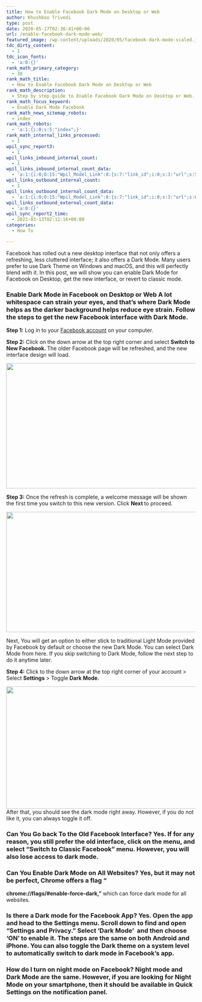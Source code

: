 ```yaml
---
title: How to Enable Facebook Dark Mode on Desktop or Web
author: Khushboo Trivedi
type: post
date: 2020-05-17T02:38:41+00:00
url: /enable-facebook-dark-mode-web/
featured_image: /wp-content/uploads/2020/05/facebook-dark-mode-scaled.jpg
tdc_dirty_content:
  - 1
tdc_icon_fonts:
  - 'a:0:{}'
rank_math_primary_category:
  - 38
rank_math_title:
  - How to Enable Facebook Dark Mode on Desktop or Web
rank_math_description:
  - Step by step guide to Enable Facebook Dark Mode on Desktop or Web. You can enable or disable, and also switch back to classic Facebook or old interface
rank_math_focus_keyword:
  - Enable Dark Mode Facebook
rank_math_news_sitemap_robots:
  - index
rank_math_robots:
  - 'a:1:{i:0;s:5:"index";}'
rank_math_internal_links_processed:
  - 1
wpil_sync_report3:
  - 1
wpil_links_inbound_internal_count:
  - 1
wpil_links_inbound_internal_count_data:
  - 'a:1:{i:0;O:15:"Wpil_Model_Link":8:{s:7:"link_id";i:0;s:3:"url";s:59:"https://www.technetguide.com/enable-facebook-dark-mode-web/";s:4:"host";s:16:"technetguide.com";s:8:"internal";b:1;s:4:"post";O:15:"Wpil_Model_Post":9:{s:2:"id";s:4:"2525";s:5:"title";N;s:4:"type";s:4:"post";s:6:"status";N;s:7:"content";N;s:5:"links";N;s:4:"slug";N;s:6:"clicks";N;s:8:"position";N;}s:6:"anchor";s:8:"Facebook";s:15:"added_by_plugin";b:0;s:8:"location";s:7:"content";}}'
wpil_links_outbound_internal_count:
  - 1
wpil_links_outbound_internal_count_data:
  - 'a:1:{i:0;O:15:"Wpil_Model_Link":8:{s:7:"link_id";i:0;s:3:"url";s:64:"https://www.technetguide.com/delete-facebook-account-deactivate/";s:4:"host";s:16:"technetguide.com";s:8:"internal";b:1;s:4:"post";O:15:"Wpil_Model_Post":9:{s:2:"id";i:1532;s:5:"title";N;s:4:"type";s:4:"post";s:6:"status";N;s:7:"content";N;s:5:"links";N;s:4:"slug";N;s:6:"clicks";N;s:8:"position";N;}s:6:"anchor";s:16:"Facebook account";s:15:"added_by_plugin";b:0;s:8:"location";s:7:"content";}}'
wpil_links_outbound_external_count_data:
  - 'a:0:{}'
wpil_sync_report2_time:
  - 2022-03-13T02:12:16+00:00
categories:
  - How To

---
```

Facebook has rolled out a new desktop interface that not only offers a refreshing, less cluttered interface; it also offers a Dark Mode. Many users prefer to use Dark Theme on Windows and macOS, and this will perfectly blend with it. In this post, we will show you can enable Dark Mode for Facebook on Desktop, get the new interface, or revert to classic mode. 

### Enable Dark Mode in Facebook on Desktop or Web A lot whitespace can strain your eyes, and that&#8217;s where Dark Mode helps as the darker background helps reduce eye strain. Follow the steps to get the new Facebook interface with Dark Mode. 

<p style="text-align: left;">
  <strong>Step 1:</strong> Log in to your <a href="https://www.technetguide.com/delete-facebook-account-deactivate/">Facebook account</a> on your computer.
</p>

<p style="text-align: left;">
  <strong>Step 2:</strong> Click on the down arrow at the top right corner and select <strong>Switch to New Facebook. </strong>The older Facebook page will be refreshed, and the new interface design will load.
</p>

<img decoding="async" loading="lazy" class="aligncenter size-large wp-image-2182" src="https://www.technetguide.com/wp-content/uploads/Switch-to-New-Facebook-600x332.png" alt="" width="600" height="332" srcset="https://www.technetguide.com/wp-content/uploads/Switch-to-New-Facebook-600x332.png 600w, https://www.technetguide.com/wp-content/uploads/Switch-to-New-Facebook-300x166.png 300w, https://www.technetguide.com/wp-content/uploads/Switch-to-New-Facebook-768x425.png 768w, https://www.technetguide.com/wp-content/uploads/Switch-to-New-Facebook-696x385.png 696w, https://www.technetguide.com/wp-content/uploads/Switch-to-New-Facebook-1068x591.png 1068w, https://www.technetguide.com/wp-content/uploads/Switch-to-New-Facebook-759x420.png 759w, https://www.technetguide.com/wp-content/uploads/Switch-to-New-Facebook.png 1101w" sizes="(max-width: 600px) 100vw, 600px" /> 

<p style="text-align: left;">
  <strong>Step 3:</strong> Once the refresh is complete, a welcome message will be shown the first time you switch to this new version. Click <strong>Next </strong>to proceed.
</p>

<img decoding="async" loading="lazy" class="aligncenter size-large wp-image-2181" src="https://www.technetguide.com/wp-content/uploads/Facebook-Dark-Mode-Classic-Mode-menu-600x319.png" alt="" width="600" height="319" srcset="https://www.technetguide.com/wp-content/uploads/Facebook-Dark-Mode-Classic-Mode-menu-600x319.png 600w, https://www.technetguide.com/wp-content/uploads/Facebook-Dark-Mode-Classic-Mode-menu-300x160.png 300w, https://www.technetguide.com/wp-content/uploads/Facebook-Dark-Mode-Classic-Mode-menu-768x409.png 768w, https://www.technetguide.com/wp-content/uploads/Facebook-Dark-Mode-Classic-Mode-menu-696x370.png 696w, https://www.technetguide.com/wp-content/uploads/Facebook-Dark-Mode-Classic-Mode-menu-1068x568.png 1068w, https://www.technetguide.com/wp-content/uploads/Facebook-Dark-Mode-Classic-Mode-menu-789x420.png 789w, https://www.technetguide.com/wp-content/uploads/Facebook-Dark-Mode-Classic-Mode-menu.png 1342w" sizes="(max-width: 600px) 100vw, 600px" /> 

<p style="text-align: left;">
  Next, You will get an option to either stick to traditional Light Mode provided by Facebook by default or choose the new Dark Mode. You can select Dark Mode from here. If you skip switching to Dark Mode, follow the next step to do it anytime later.
</p>

<p style="text-align: left;">
  <strong>Step 4:</strong> Click to the down arrow at the top right corner of your account > Select <strong>Settings</strong> > Toggle <strong>Dark Mode.</strong>
</p>

<img decoding="async" loading="lazy" class="aligncenter size-large wp-image-2180" src="https://www.technetguide.com/wp-content/uploads/Facbook-Dark-Mode-600x324.png" alt="" width="600" height="324" srcset="https://www.technetguide.com/wp-content/uploads/Facbook-Dark-Mode-600x324.png 600w, https://www.technetguide.com/wp-content/uploads/Facbook-Dark-Mode-300x162.png 300w, https://www.technetguide.com/wp-content/uploads/Facbook-Dark-Mode-768x415.png 768w, https://www.technetguide.com/wp-content/uploads/Facbook-Dark-Mode-696x376.png 696w, https://www.technetguide.com/wp-content/uploads/Facbook-Dark-Mode-1068x577.png 1068w, https://www.technetguide.com/wp-content/uploads/Facbook-Dark-Mode-778x420.png 778w, https://www.technetguide.com/wp-content/uploads/Facbook-Dark-Mode.png 1335w" sizes="(max-width: 600px) 100vw, 600px" /> After that, you should see the dark mode right away. However, if you do not like it, you can always toggle it off. 

### Can You Go back To the Old Facebook Interface? Yes. If for any reason, you still prefer the old interface, click on the menu, and select &#8220;Switch to Classic Facebook&#8221; menu. However, you will also lose access to dark mode. 

### Can You Enable Dark Mode on All Websites? Yes, but it may not be perfect, Chrome offers a flag &#8220;

**chrome://flags/#enable-force-dark,&#8221;** which can force dark mode for all websites. 

### Is there a Dark mode for the Facebook App? Yes. Open the app and head to the Settings menu. Scroll down to find and open &#8220;Settings and Privacy.&#8221; Select &#8216;Dark Mode&#8217;  and then choose &#8216;ON&#8217; to enable it. The steps are the same on both Android and iPhone. You can also toggle the Dark theme on a system level to automatically switch to dark mode in Facebook&#8217;s app. 

### How do I turn on night mode on Facebook? Night mode and Dark Mode are the same. However, if you are looking for Night Mode on your smartphone, then it should be available in Quick Settings on the notification panel.